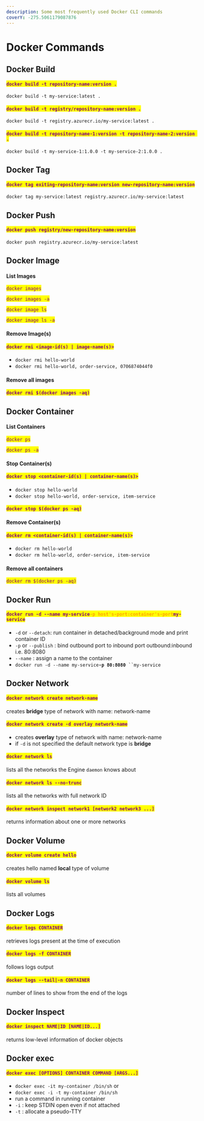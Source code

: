 ```yaml
---
description: Some most frequently used Docker CLI commands
coverY: -275.5061179087876
---
```


# Docker Commands

## Docker Build

#### <mark style="color:purple;">`docker build -t repository-name:version .`</mark>

`docker build -t my-service:latest .`

#### <mark style="color:purple;">`docker build -t registry/repository-name:version .`</mark>

`docker build -t registry.azurecr.io/my-service:latest .`

#### <mark style="color:purple;">`docker build -t repository-name-1:version -t repository-name-2:version .`</mark>

`docker build -t my-service-1:1.0.0 -t my-service-2:1.0.0 .`

## Docker Tag

#### <mark style="color:purple;">`docker tag exiting-repository-name:version new-repository-name:version`</mark>

`docker tag my-service:latest registry.azurecr.io/my-service:latest`

## Docker Push

#### <mark style="color:purple;">`docker push registry/new-repository-name:version`</mark>

`docker push registry.azurecr.io/my-service:latest`

## Docker Image

#### List Images

<mark style="color:purple;">`docker images`</mark>

<mark style="color:purple;">`docker images -a`</mark>

<mark style="color:purple;">`docker image ls`</mark>

<mark style="color:purple;">`docker image ls -a`</mark>

#### Remove Image(s)

#### <mark style="color:purple;">`docker rmi <image-id(s) | image-name(s)>`</mark>

* `docker rmi hello-world`
* `docker rmi hello-world, order-service, 0706874044f0`

#### Remove all images

#### <mark style="color:purple;">`docker rmi $(docker images -aq)`</mark>

## Docker Container

#### List Containers

<mark style="color:purple;">`docker ps`</mark>

<mark style="color:purple;">`docker ps -a`</mark>

#### Stop Container(s)

#### <mark style="color:purple;">`docker stop <container-id(s) | container-name(s)>`</mark>

* `docker stop hello-world`
* `docker stop hello-world, order-service, item-service`

#### <mark style="color:purple;">`docker stop $(docker ps -aq)`</mark>

#### Remove Container(s)

#### <mark style="color:purple;">`docker rm <container-id(s) | container-name(s)>`</mark>

* `docker rm hello-world`
* `docker rm hello-world, order-service, item-service`

#### Remove all containers

<mark style="color:purple;">`docker rm $(docker ps -aq)`</mark>

## Docker Run

#### <mark style="color:purple;">`docker run -d --name my-service`</mark><mark style="color:orange;">**`-p host's-port:container's-port`**</mark><mark style="color:purple;">`my-service`</mark>

* `-d` or `--detach`: run container in detached/background mode and print container ID
* `-p` or `--publish` : bind outbound port to inbound port outbound:inbound i.e. 80:8080
* `--name` : assign a name to the container
* `docker run -d --name my-service`**`-p 80:8080`**` ``my-service`

## Docker Network

#### <mark style="color:purple;">`docker network create network-name`</mark>

creates **bridge** type of network with name: network-name

#### <mark style="color:purple;">`docker network create -d overlay network-name`</mark>

* creates **overlay** type of network with name: network-name
* if `-d` is not specified the default network type is **bridge**

#### <mark style="color:purple;">`docker network ls`</mark>

lists all the networks the Engine `daemon` knows about&#x20;

#### <mark style="color:purple;">`docker network ls --no-trunc`</mark>

lists all the networks with full network ID

#### <mark style="color:purple;">`docker network inspect network1 [network2 network3 ...]`</mark>

returns information about one or more networks

## Docker Volume

#### <mark style="color:purple;">`docker volume create hello`</mark>

creates hello named **local** type of volume

#### <mark style="color:purple;">`docker volume ls`</mark>

lists all volumes

## Docker Logs

#### <mark style="color:purple;">`docker logs CONTAINER`</mark>

retrieves logs present at the time of execution

#### <mark style="color:purple;">`docker logs -f CONTAINER`</mark>

follows logs output

#### <mark style="color:purple;">`docker logs --tail|-n CONTAINER`</mark>

number of lines to show from the end of the logs

## Docker Inspect

#### <mark style="color:purple;">`docker inspect NAME|ID [NAME|ID...]`</mark>

returns low-level information of docker objects

## Docker exec

#### <mark style="color:purple;">`docker exec [OPTIONS] CONTAINER COMMAND [ARGS...]`</mark>

* `docker exec -it my-container /bin/sh` or
* `docker exec -i -t my-container /bin/sh`
* run a command in running container
* `-i` : keep STDIN open even if not attached
* `-t` : allocate a pseudo-TTY

